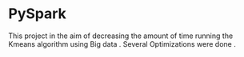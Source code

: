 # PySpark

This project in the aim of decreasing the amount of time running the Kmeans algorithm using Big data .
Several Optimizations were done .

